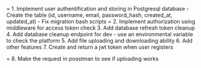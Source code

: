 = 1. Implement user authentification and storing in Postgresql database
    - Create the table (id, username, email, password_hash, created_at, updated_at)
    - Fix migration bash scripts
= 2. Implement authorization using middleware for access token check
3. Add database refresh token cleanup
4. Add database cleanup endpoint for dev
    - use an environmental variable to check the platform
5. Add file uploading and downloading ability
6. Add other features
7. Create and return a jwt token when user registers

= 8. Make the request in posstman to see if uploading works